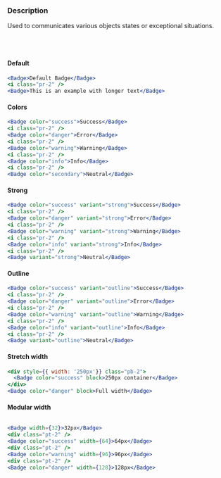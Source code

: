 ### **Description**

Used to communicates various objects states or exceptional situations.

<br />
<br />

#### **Default**

```jsx
<Badge>Default Badge</Badge>
<i class="pr-2" />
<Badge>This is an example with longer text</Badge>
```

#### **Colors**

```jsx
<Badge color="success">Success</Badge>
<i class="pr-2" />
<Badge color="danger">Error</Badge>
<i class="pr-2" />
<Badge color="warning">Warning</Badge>
<i class="pr-2" />
<Badge color="info">Info</Badge>
<i class="pr-2" />
<Badge color="secondary">Neutral</Badge>
```

#### **Strong**

```jsx
<Badge color="success" variant="strong">Success</Badge>
<i class="pr-2" />
<Badge color="danger" variant="strong">Error</Badge>
<i class="pr-2" />
<Badge color="warning" variant="strong">Warning</Badge>
<i class="pr-2" />
<Badge color="info" variant="strong">Info</Badge>
<i class="pr-2" />
<Badge variant="strong">Neutral</Badge>
```

#### **Outline**

```jsx
<Badge color="success" variant="outline">Success</Badge>
<i class="pr-2" />
<Badge color="danger" variant="outline">Error</Badge>
<i class="pr-2" />
<Badge color="warning" variant="outline">Warning</Badge>
<i class="pr-2" />
<Badge color="info" variant="outline">Info</Badge>
<i class="pr-2" />
<Badge variant="outline">Neutral</Badge>
```

#### **Stretch width**

```jsx
<div style={{ width: '250px'}} class="pb-2">
  <Badge color="success" block>250px container</Badge>
</div>
<Badge color="danger" block>Full width</Badge>
```

#### **Modular width**

```jsx

<Badge width={32}>32px</Badge>
<div class="pt-2" />
<Badge color="success" width={64}>64px</Badge>
<div class="pt-2" />
<Badge color="warning" width={96}>96px</Badge>
<div class="pt-2" />
<Badge color="danger" width={128}>128px</Badge>
```
